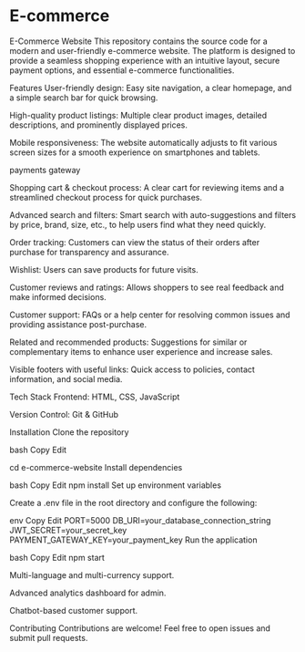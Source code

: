 # E-commerce
E-Commerce Website
This repository contains the source code for a modern and user-friendly e-commerce website. The platform is designed to provide a seamless shopping experience with an intuitive layout, secure payment options, and essential e-commerce functionalities.

Features
User-friendly design: Easy site navigation, a clear homepage, and a simple search bar for quick browsing.

High-quality product listings: Multiple clear product images, detailed descriptions, and prominently displayed prices.

Mobile responsiveness: The website automatically adjusts to fit various screen sizes for a smooth experience on smartphones and tablets.

payments gateway

Shopping cart & checkout process: A clear cart for reviewing items and a streamlined checkout process for quick purchases.

Advanced search and filters: Smart search with auto-suggestions and filters by price, brand, size, etc., to help users find what they need quickly.

Order tracking: Customers can view the status of their orders after purchase for transparency and assurance.

Wishlist: Users can save products for future visits.

Customer reviews and ratings: Allows shoppers to see real feedback and make informed decisions.

Customer support: FAQs or a help center for resolving common issues and providing assistance post-purchase.

Related and recommended products: Suggestions for similar or complementary items to enhance user experience and increase sales.

Visible footers with useful links: Quick access to policies, contact information, and social media.

Tech Stack
Frontend: HTML, CSS, JavaScript 

 





Version Control: Git & GitHub

Installation
Clone the repository

bash
Copy
Edit

cd e-commerce-website
Install dependencies

bash
Copy
Edit
npm install
Set up environment variables

Create a .env file in the root directory and configure the following:

env
Copy
Edit
PORT=5000
DB_URI=your_database_connection_string
JWT_SECRET=your_secret_key
PAYMENT_GATEWAY_KEY=your_payment_key
Run the application

bash
Copy
Edit
npm start





Multi-language and multi-currency support.

Advanced analytics dashboard for admin.

Chatbot-based customer support.

Contributing
Contributions are welcome! Feel free to open issues and submit pull requests.

